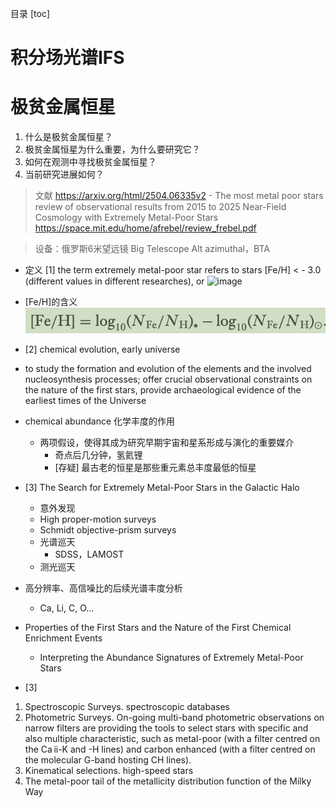 目录
[toc]

<div style="page-break-after: always;"></div> 

# 积分场光谱IFS

# 极贫金属恒星

1. 什么是极贫金属恒星？
2. 极贫金属恒星为什么重要，为什么要研究它？
3. 如何在观测中寻找极贫金属恒星？
4. 当前研究进展如何？

> 文献
https://arxiv.org/html/2504.06335v2 - The most metal poor stars review of observational results from 2015 to 2025
Near-Field Cosmology with Extremely Metal-Poor Stars
> https://space.mit.edu/home/afrebel/review_frebel.pdf

  > 设备：俄罗斯6米望远镜 Big Telescope Alt azimuthal，BTA

- 定义 [1] the term extremely metal-poor star refers to stars [Fe/H] < - 3.0 (different values in different researches), or <img width="763" height="242" alt="image" src="https://github.com/user-attachments/assets/02d99076-5618-4e9e-8563-6f318beb29b6" />

- [Fe/H]的含义
![alt text](image-2.png)
- [2] chemical evolution, early universe
- to study the formation and evolution of the elements and the involved nucleosynthesis processes; offer crucial observational constraints on the nature of the first stars, provide archaeological evidence of the earliest times of the Universe

- chemical abundance 化学丰度的作用
  - 两项假设，使得其成为研究早期宇宙和星系形成与演化的重要媒介
    - 奇点后几分钟，氢氦锂
    - [存疑] 最古老的恒星是那些重元素总丰度最低的恒星
- [3] The Search for Extremely Metal-Poor Stars in the Galactic Halo
  - 意外发现
  - High proper-motion surveys
  - Schmidt objective-prism surveys
  - 光谱巡天
    - SDSS，LAMOST
  - 测光巡天
- 高分辨率、高信噪比的后续光谱丰度分析 
  - Ca, Li, C, O...

- Properties of the First Stars and the Nature of the First Chemical Enrichment Events
  - Interpreting the Abundance Signatures of Extremely Metal-Poor Stars

- [3]
1. Spectroscopic Surveys. spectroscopic databases
2. Photometric Surveys. On-going multi-band photometric observations on narrow filters are providing the tools to select stars with specific and also multiple characteristic, such as metal-poor (with a filter centred on the Ca ii-K and -H lines) and carbon enhanced (with a filter centred on the molecular G-band hosting CH lines).
3. Kinematical selections. high-speed stars
4. The metal-poor tail of the metallicity distribution function of the Milky Way
